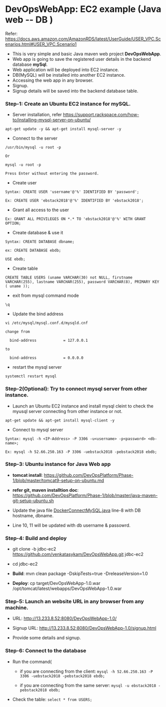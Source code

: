 # DevOpsWebApp: EC2 example (Java web -- DB )

Refer: https://docs.aws.amazon.com/AmazonRDS/latest/UserGuide/USER_VPC.Scenarios.html#USER_VPC.Scenario1

* This is very simple and basic Java maven web project **DevOpsWebApp**.
* Web app is going to save the registered user details in the backend database **mySql**.
* Web application will be deployed into EC2 instance.
* DB(MySQL) will be installed into another EC2 instance.
* Accessing the web app in any browser.
* Signup.
* Signup details will be saved into the backend database table.

### Step-1: Create an Ubuntu EC2 instance for mySQL.

   * Server installation, refer https://support.rackspace.com/how-to/installing-mysql-server-on-ubuntu/

    apt-get update -y && apt-get install mysql-server -y
    
   * Connect to the server
   
    /usr/bin/mysql -u root -p  
    
    Or
    
    mysql -u root -p
    
    Press Enter without entering the password.
    
   * Create user
   
    Syntax: CREATE USER 'username'@'%' IDENTIFIED BY 'password';
    
    Ex: CREATE USER 'ebstack2018'@'%' IDENTIFIED BY 'ebstack2018';    
    
   * Grant all access to the user
    
    Ex: GRANT ALL PRIVILEGES ON *.* TO 'ebstack2018'@'%' WITH GRANT OPTION;
    
   * Create database & use it
   
    Syntax: CREATE DATABASE dbname;
    
    ex: CREATE DATABASE ebdb;
    
    USE ebdb;
    
   * Create table
   
    CREATE TABLE USERS (uname VARCHAR(30) not NULL, firstname VARCHAR(255), lastname VARCHAR(255), password VARCHAR(8), PRIMARY KEY ( uname ));

   * exit from mysql command mode
   
    \q
    
   * Update the bind address 
   
    vi /etc/mysql/mysql.conf.d/mysqld.cnf
    
    change from
    
      bind-address            = 127.0.0.1
    
    to
    
      bind-address            = 0.0.0.0
      
   * restart the mysql server
   
    systemctl restart mysql
     
     
### Step-2(Optional): Try to connect mysql server from other instance.

   * Launch an Ubuntu EC2 instance and install mysql cleint to check the myusql server connecting from other instance or not.
   
    apt-get update && apt-get install mysql-client -y
    
   * Connect to mysql server
   
    Syntax: mysql -h <IP-Address> -P 3306 -u<username> -p<password> <db-name>;
    
    Ex: mysql -h 52.66.250.163 -P 3306 -uebstack2018 -pebstack2018 ebdb;
    
### Step-3: Ubuntu instance for Java Web app

   * **tomcat install**: https://github.com/DevOpsPlatform/Phase-1/blob/master/tomcat9-setup-on-ubuntu.md
   
   * **refer git, maven installtion doc**: https://github.com/DevOpsPlatform/Phase-1/blob/master/java-maven-git-setup-ubuntu.sh
   
   * Update the java file [DockerConnectMySQL.java](src/main/java/DockerConnectMySQL.java) line-8 with DB hostname, dbname.
   * Line 10, 11 will be updated with db username & passowrd.
   
### Step-4: Build and deploy

   * git clone -b jdbc-ec2 https://github.com/venkatasykam/DevOpsWebApp.git jdbc-ec2
   
   * cd jdbc-ec2
   
   * **Build**: mvn clean package -DskipTests=true -DreleaseVersion=1.0
   
   * **Deploy**: cp target/DevOpsWebApp-1.0.war /opt/tomcat/latest/webapps/DevOpsWebApp-1.0.war
   
### Step-5: Launch an website URL in any browser from any machine.

   * URL: http://13.233.8.52:8080/DevOpsWebApp-1.0/
   
   * Signup URL: http://13.233.8.52:8080/DevOpsWebApp-1.0/signup.html
   
   * Provide some details and signup.
   
### Step-6: Connect to the database

   * Run the command(
   
      * if you are connecting from the client: `mysql -h 52.66.250.163 -P 3306 -uebstack2018 -pebstack2018 ebdb;`
      
      * if you are connecting from the same server: `mysql -u ebstack2018 -pebstack2018 ebdb;`
      
   * Check the table: `select * from USERS;`
   
   
   
   
   
    
    



















